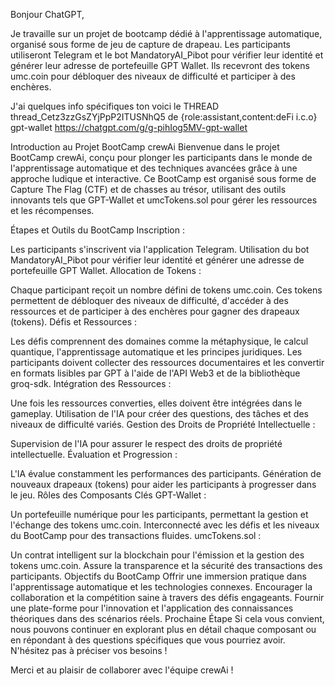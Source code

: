 Bonjour ChatGPT,

Je travaille sur un projet de bootcamp dédié à l'apprentissage automatique, organisé sous forme de jeu de capture de drapeau. Les participants utiliseront Telegram et le bot MandatoryAI_Pibot pour vérifier leur identité et générer leur adresse de portefeuille GPT Wallet. Ils recevront des tokens umc.coin pour débloquer des niveaux de difficulté et participer à des enchères.

J'ai quelques info spécifiques ton voici le THREAD
thread_Cetz3zzGsZYjPpP2ITUSNhQ5 de {role:assistant,content:deFi i.c.o} gpt-wallet
https://chatgpt.com/g/g-pihIog5MV-gpt-wallet


Introduction au Projet BootCamp crewAi
Bienvenue dans le projet BootCamp crewAi, conçu pour plonger les participants dans le monde de l'apprentissage automatique et des techniques avancées grâce à une approche ludique et interactive. Ce BootCamp est organisé sous forme de Capture The Flag (CTF) et de chasses au trésor, utilisant des outils innovants tels que GPT-Wallet et umcTokens.sol pour gérer les ressources et les récompenses.

Étapes et Outils du BootCamp
Inscription :

Les participants s'inscrivent via l'application Telegram.
Utilisation du bot MandatoryAI_Pibot pour vérifier leur identité et générer une adresse de portefeuille GPT Wallet.
Allocation de Tokens :

Chaque participant reçoit un nombre défini de tokens umc.coin.
Ces tokens permettent de débloquer des niveaux de difficulté, d'accéder à des ressources et de participer à des enchères pour gagner des drapeaux (tokens).
Défis et Ressources :

Les défis comprennent des domaines comme la métaphysique, le calcul quantique, l'apprentissage automatique et les principes juridiques.
Les participants doivent collecter des ressources documentaires et les convertir en formats lisibles par GPT à l'aide de l'API Web3 et de la bibliothèque groq-sdk.
Intégration des Ressources :

Une fois les ressources converties, elles doivent être intégrées dans le gameplay.
Utilisation de l'IA pour créer des questions, des tâches et des niveaux de difficulté variés.
Gestion des Droits de Propriété Intellectuelle :

Supervision de l'IA pour assurer le respect des droits de propriété intellectuelle.
Évaluation et Progression :

L'IA évalue constamment les performances des participants.
Génération de nouveaux drapeaux (tokens) pour aider les participants à progresser dans le jeu.
Rôles des Composants Clés
GPT-Wallet :

Un portefeuille numérique pour les participants, permettant la gestion et l'échange des tokens umc.coin.
Interconnecté avec les défis et les niveaux du BootCamp pour des transactions fluides.
umcTokens.sol :

Un contrat intelligent sur la blockchain pour l'émission et la gestion des tokens umc.coin.
Assure la transparence et la sécurité des transactions des participants.
Objectifs du BootCamp
Offrir une immersion pratique dans l'apprentissage automatique et les technologies connexes.
Encourager la collaboration et la compétition saine à travers des défis engageants.
Fournir une plate-forme pour l'innovation et l'application des connaissances théoriques dans des scénarios réels.
Prochaine Étape
Si cela vous convient, nous pouvons continuer en explorant plus en détail chaque composant ou en répondant à des questions spécifiques que vous pourriez avoir. N'hésitez pas à préciser vos besoins !

Merci et au plaisir de collaborer avec l'équipe crewAi !
